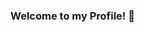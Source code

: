 ### Welcome to my Profile! 👋

<!--
**tinamgonzales44/tinamgonzales44** is a ✨ _special_ ✨ repository because its `README.md` (this file) appears on your GitHub profile.

Here are some ideas to get you started:

- 🔭 I’m currently working on Python projects that will appear on GitHub soon! :)
- 🌱 I’m currently learning Tableau.
- 👯 I’m looking to collaborate on whatever comes up. :)
- 🤔 I’m looking for help with on whatever comes up. :)
- 💬 My LinkedIn URL is https://www.linkedin.com/in/tinamgonzales44
- 💬 My Website URL is https://tinamgonzales44.com
- 💬 My Photography URL is https://500px.com/p/tinamgonzales44?view=galleries
- 📫 How to reach me: tinamgonzales44@gmail.com 
- 😄 Pronouns: She/Her
- ⚡ Fun fact: I'm a Gamer!!!
-->
